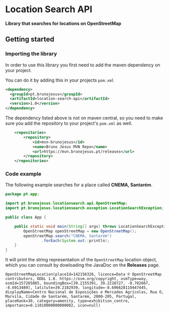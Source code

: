 # Location Search API
**Library that searches for locations on OpenStreetMap**

## Getting started

### Importing the library
In order to use this library you first need to add the maven dependency
on your project.

You can do it by adding this in your projects `pom.xml`
```xml
<dependency>
  <groupId>pt.brunojesus</groupId>
  <artifactId>location-search-api</artifactId>
  <version>1.0</version>
</dependency>
```

The dependency listed above is not on maven central, so you need to make
sure you add the repository to your project's `pom.xml` as well.
```xml
    <repositories>
        <repository>
            <id>mvn-brunojesus</id>
            <name>Bruno Jesus MVN Repo</name>
            <url>https://mvn.brunojesus.pt/releases</url>
        </repository>
    </repositories>
```

### Code example
The following example searches for a place called **CNEMA, Santarém**.

```java
package pt.app;

import pt.brunojesus.locationsearch.api.OpenStreetMap;
import pt.brunojesus.locationsearch.exception.LocationSearchException;

public class App {

    public static void main(String[] args) throws LocationSearchException {
        OpenStreetMap openStreetMap = new OpenStreetMap();
        openStreetMap.search("CNEMA, Santarém")
                .forEach(System.out::println);
    }
}
```

It will print the string representation of the `OpenStreetMap` location object, which you can consult by dowloading
the JavaDoc on the **Releases** page.

```text
OpenStreetMapLocation(placeId=142156326, licence=Data © OpenStreetMap contributors, ODbL 1.0. https://osm.org/copyright, osmType=way, osmId=157265885, boundingBox=[39.2155391, 39.2210727, -8.702667, -8.6913489], latitute=39.2182939, longitude=-8.696628110447445, displayName=Centro Nacional de Exposições e Mercados Agrícolas, Rua O, Marvila, Cidade de Santarém, Santarém, 2000-205, Portugal, placeRank=30, category=amenity, type=exhibition_centre, importance=0.11010000000000002, icon=null)
```